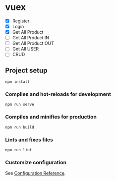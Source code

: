 # vuex

- [x] Register
- [x] Login
- [x] Get All Product
- [ ] Get All Product IN
- [ ] Get All Product OUT
- [ ] Get All USER
- [ ] CRUD

## Project setup

```
npm install
```

### Compiles and hot-reloads for development

```
npm run serve
```

### Compiles and minifies for production

```
npm run build
```

### Lints and fixes files

```
npm run lint
```

### Customize configuration

See [Configuration Reference](https://cli.vuejs.org/config/).
